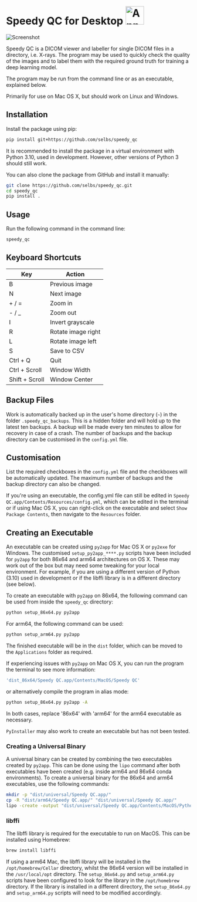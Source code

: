 Speedy QC for Desktop <img src="https://github.com/selbs/speedy_qc/blob/master/speedy_qc/assets/1x/grey.png" alt="App Logo" width="50" style="right: 16px;">
=====================


![Screenshot](https://github.com/selbs/speedy_qc/blob/master/speedy_qc/assets/screenshot.png)

Speedy QC is a DICOM viewer and labeller for single DICOM files in a directory, i.e. X-rays. The program may be
used to quickly check the quality of the images and to label them with the required ground truth for
training a deep learning model.

The program may be run from the command line or as an executable, explained below.

Primarily for use on Mac OS X, but should work on Linux and Windows.

Installation
------------

Install the package using pip:

```bash
pip install git+https://github.com/selbs/speedy_qc
```

It is recommended to install the package in a virtual environment with Python 3.10, used in development.
However, other versions of Python 3 should still work.

You can also clone the package from GitHub and install it manually:

```bash
git clone https://github.com/selbs/speedy_qc.git
cd speedy_qc
pip install .
```

Usage
-----

Run the following command in the command line:

```bash
speedy_qc
```

Keyboard Shortcuts
------------------

| Key            | Action             |
|----------------|--------------------|
| B              | Previous image     |
| N              | Next image         |
| + / =          | Zoom in            |
| - / _          | Zoom out           |
| I              | Invert grayscale   |
| R              | Rotate image right |
| L              | Rotate image left  |
| S              | Save to CSV        |
| Ctrl + Q       | Quit               |
| Ctrl + Scroll  | Window Width       |
| Shift + Scroll | Window Center      |

Backup Files
------------

Work is automatically backed up in the user's home directory (`~`) in the folder `.speedy_qc_backups`.
This is a hidden folder and will hold up to the latest ten backups. A backup will be made every ten minutes to
allow for recovery in case of a crash. The number of backups and the backup directory can be customised
in the `config.yml` file.

Customisation
-------------

List the required checkboxes in the `config.yml` file and the checkboxes will be automatically updated. 
The maximum number of backups and the backup directory can also be changed.

If you're using an executable, the config.yml file can still be edited in 
`Speedy QC.app/Contents/Resources/config.yml`, which can be edited in the terminal or if using Mac OS X,
you can right-click on the executable and select `Show Package Contents`, then navigate to the `Resources` folder.


Creating an Executable
----------------------

An executable can be created using `py2app` for Mac OS X or `py2exe` for Windows. The customised `setup_py2app_****.py`
scripts have been included for `py2app` for both 86x64 and arm64 architectures on OS X. These may work out of the box
but may need some tweaking for your local environment. For example, if you are using a different version of Python
(3.10) used in development or if the libffi library is in a different directory (see below).

To create an executable with `py2app` on 86x64, the following command can be used from inside the `speedy_qc` directory:

```bash
python setup_86x64.py py2app
```

For arm64, the following command can be used:

```bash
python setup_arm64.py py2app
```

The finished executable will be in the `dist` folder, which can be moved to the `Applications` folder as required.

If experiencing issues with `py2app` on Mac OS X, you can run the program the terminal to see more information:

```bash
'dist_86x64/Speedy QC.app/Contents/MacOS/Speedy QC'
```

or alternatively compile the program in alias mode:

```bash
python setup_86x64.py py2app -A
```
In both cases, replace '86x64' with 'arm64' for the arm64 executable as necessary.

`PyInstaller` may also work to create an executable but has not been tested.

### Creating a Universal Binary

A universal binary can be created by combining the two executables created by `py2app`. This can be done using the
`lipo` command after both executables have been created (e.g. inside arm64 and 86x64 conda environments). 
To create a universal binary for the 86x64 and arm64 executables, use the following commands:

```bash
mkdir -p "dist/universal/Speedy QC.app/"
cp -R "dist/arm64/Speedy QC.app/" "dist/universal/Speedy QC.app/"
lipo -create -output "dist/universal/Speedy QC.app/Contents/MacOS/Python" "dist/arm64/Speedy QC.app/Contents/MacOS/Python" "dist/86x64/Speedy QC.app/Contents/MacOS/Python"
```

### libffi

The libffi library is required for the executable to run on MacOS. This can be installed using Homebrew:

```bash
brew install libffi
```

If using a arm64 Mac, the libffi library will be installed in the `/opt/homebrew/Cellar` directory, whilst the 86x64
version will be installed in the `/usr/local/opt` directory. The `setup_86x64.py` and `setup_arm64.py` scripts
have been configured to look for the library in the `/opt/homebrew` directory. If the library is installed in a
different directory, the `setup_86x64.py` and `setup_arm64.py` scripts will need to be modified accordingly.
